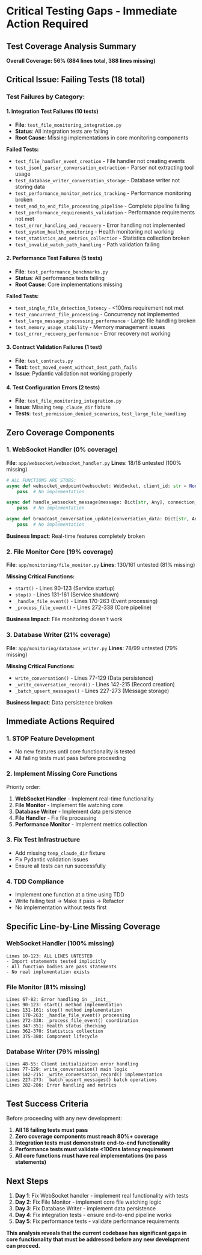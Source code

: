 # Critical Testing Gaps - Immediate Action Required

## Test Coverage Analysis Summary

**Overall Coverage: 56% (884 lines total, 388 lines missing)**

## Critical Issue: Failing Tests (18 total)

### Test Failures by Category:

#### 1. **Integration Test Failures (10 tests)**
- **File**: `test_file_monitoring_integration.py`
- **Status**: All integration tests are failing
- **Root Cause**: Missing implementations in core monitoring components

**Failed Tests:**
- `test_file_handler_event_creation` - File handler not creating events
- `test_jsonl_parser_conversation_extraction` - Parser not extracting tool usage
- `test_database_writer_conversation_storage` - Database writer not storing data
- `test_performance_monitor_metrics_tracking` - Performance monitoring broken
- `test_end_to_end_file_processing_pipeline` - Complete pipeline failing
- `test_performance_requirements_validation` - Performance requirements not met
- `test_error_handling_and_recovery` - Error handling not implemented
- `test_system_health_monitoring` - Health monitoring not working
- `test_statistics_and_metrics_collection` - Statistics collection broken
- `test_invalid_watch_path_handling` - Path validation failing

#### 2. **Performance Test Failures (5 tests)**
- **File**: `test_performance_benchmarks.py`
- **Status**: All performance tests failing
- **Root Cause**: Core implementations missing

**Failed Tests:**
- `test_single_file_detection_latency` - <100ms requirement not met
- `test_concurrent_file_processing` - Concurrency not implemented
- `test_large_message_processing_performance` - Large file handling broken
- `test_memory_usage_stability` - Memory management issues
- `test_error_recovery_performance` - Error recovery not working

#### 3. **Contract Validation Failures (1 test)**
- **File**: `test_contracts.py`
- **Test**: `test_moved_event_without_dest_path_fails`
- **Issue**: Pydantic validation not working properly

#### 4. **Test Configuration Errors (2 tests)**
- **File**: `test_file_monitoring_integration.py`
- **Issue**: Missing `temp_claude_dir` fixture
- **Tests**: `test_permission_denied_scenarios`, `test_large_file_handling`

## Zero Coverage Components

### 1. **WebSocket Handler (0% coverage)**
**File**: `app/websocket/websocket_handler.py`
**Lines**: 18/18 untested (100% missing)

```python
# ALL FUNCTIONS ARE STUBS:
async def websocket_endpoint(websocket: WebSocket, client_id: str = None):
    pass  # No implementation

async def handle_websocket_message(message: Dict[str, Any], connection_id: str, db_client):
    pass  # No implementation

async def broadcast_conversation_update(conversation_data: Dict[str, Any], update_type: str):
    pass  # No implementation
```

**Business Impact**: Real-time features completely broken

### 2. **File Monitor Core (19% coverage)**
**File**: `app/monitoring/file_monitor.py`
**Lines**: 130/161 untested (81% missing)

**Missing Critical Functions:**
- `start()` - Lines 90-123 (Service startup)
- `stop()` - Lines 131-161 (Service shutdown)
- `_handle_file_event()` - Lines 170-263 (Event processing)
- `_process_file_event()` - Lines 272-338 (Core pipeline)

**Business Impact**: File monitoring doesn't work

### 3. **Database Writer (21% coverage)**
**File**: `app/monitoring/database_writer.py`
**Lines**: 78/99 untested (79% missing)

**Missing Critical Functions:**
- `write_conversation()` - Lines 77-129 (Data persistence)
- `_write_conversation_record()` - Lines 142-215 (Record creation)
- `_batch_upsert_messages()` - Lines 227-273 (Message storage)

**Business Impact**: Data persistence broken

## Immediate Actions Required

### 1. **STOP Feature Development**
- No new features until core functionality is tested
- All failing tests must pass before proceeding

### 2. **Implement Missing Core Functions**
Priority order:
1. **WebSocket Handler** - Implement real-time functionality
2. **File Monitor** - Implement file watching core
3. **Database Writer** - Implement data persistence
4. **File Handler** - Fix file processing
5. **Performance Monitor** - Implement metrics collection

### 3. **Fix Test Infrastructure**
- Add missing `temp_claude_dir` fixture
- Fix Pydantic validation issues
- Ensure all tests can run successfully

### 4. **TDD Compliance**
- Implement one function at a time using TDD
- Write failing test → Make it pass → Refactor
- No implementation without tests first

## Specific Line-by-Line Missing Coverage

### WebSocket Handler (100% missing)
```
Lines 10-123: ALL LINES UNTESTED
- Import statements tested implicitly
- All function bodies are pass statements
- No real implementation exists
```

### File Monitor (81% missing)
```
Lines 67-82: Error handling in __init__
Lines 90-123: start() method implementation
Lines 131-161: stop() method implementation  
Lines 170-263: _handle_file_event() processing
Lines 272-338: _process_file_event() coordination
Lines 347-351: Health status checking
Lines 362-370: Statistics collection
Lines 375-380: Component lifecycle
```

### Database Writer (79% missing)
```
Lines 48-55: Client initialization error handling
Lines 77-129: write_conversation() main logic
Lines 142-215: _write_conversation_record() implementation
Lines 227-273: _batch_upsert_messages() batch operations
Lines 282-286: Error handling and metrics
```

## Test Success Criteria

Before proceeding with any new development:

1. **All 18 failing tests must pass**
2. **Zero coverage components must reach 80%+ coverage**
3. **Integration tests must demonstrate end-to-end functionality**
4. **Performance tests must validate <100ms latency requirement**
5. **All core functions must have real implementations (no pass statements)**

## Next Steps

1. **Day 1**: Fix WebSocket handler - implement real functionality with tests
2. **Day 2**: Fix File Monitor - implement core file watching logic
3. **Day 3**: Fix Database Writer - implement data persistence
4. **Day 4**: Fix integration tests - ensure end-to-end pipeline works
5. **Day 5**: Fix performance tests - validate performance requirements

**This analysis reveals that the current codebase has significant gaps in core functionality that must be addressed before any new development can proceed.**